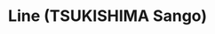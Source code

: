--- 
title: "Line (TSUKISHIMA Sango)"
publishdate: "2019-6-29T16:48:46+02:00"
src: "https://365manga.net/manga/line-tsukishima-sango"
image: "https://data.365manga.net/images/thumbnails/15899-line-tsukishima-sango.jpg"
description: "Our main story, “line,” begins with a love confession between teacher and student. Wow, no wasting time here! But what makes this slightly surprising, is that it’s the teacher confessing to the student! And, to make it more fun, the confession comes totally out of the blue, surprising the girl. Heck, it surprises the teacher too, who had no intention of confessing, but instead just sort of blurted it out…"
---